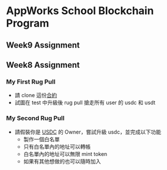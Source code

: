 # AppWorks School Blockchain Program
## Week9 Assignment

## Week8 Assignment

### My First Rug Pull

- 請 clone 這份[合約](https://github.com/HappyFeet07/RugPullHW/tree/master)
- 試圖在 test 中升級後 rug pull 搶走所有 user 的 usdc 和 usdt

### My Second Rug Pull

- 請假裝你是 [USDC](https://etherscan.io/address/0xa0b86991c6218b36c1d19d4a2e9eb0ce3606eb48#code) 的 Owner，嘗試升級 usdc，並完成以下功能
    - 製作一個白名單
    - 只有白名單內的地址可以轉帳
    - 白名單內的地址可以無限 mint token
    - 如果有其他想做的也可以隨時加入
